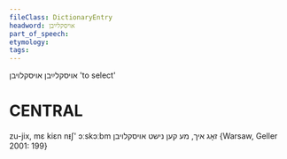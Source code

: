 ```yaml
---
fileClass: DictionaryEntry
headword: אויסקלײַבן
part_of_speech: 
etymology: 
tags: 
---
```

אויסקלײַבן
אויסקלויבן
'to select'

CENTRAL
========

zu-jix, mɛ kiɛn nᵻʃ' ɔːskɔːbm זאָג איך, מע קען נישט אויסקלויבן {Warsaw, Geller 2001: 199}
